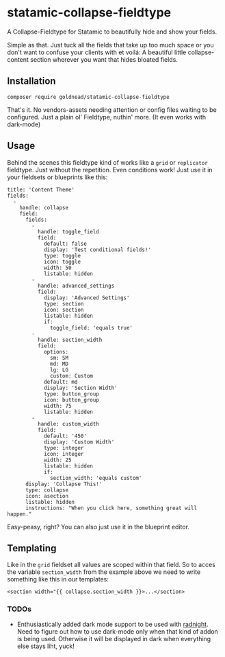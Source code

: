 # statamic-collapse-fieldtype
 A Collapse-Fieldtype for Statamic to beautifully hide and show your fields.

Simple as that. Just tuck all the fields that take up too much space or you don't want to confuse your clients with et voilá: A beautiful little collapse-content section wherever you want that hides bloated fields.

## Installation

```
composer require goldnead/statamic-collapse-fieldtype
```

That's it. No vendors-assets needing attention or config files waiting to be configured. Just a plain ol' Fieldtype, nuthin' more.
(It even works with dark-mode)

## Usage

Behind the scenes this fieldtype kind of works like a `grid` or `replicator` fieldtype. Just without the repetition. Even conditions work!
Just use it in your fieldsets or blueprints like this:

```
title: 'Content Theme'
fields:
  -
    handle: collapse
    field:
      fields:
        -
          handle: toggle_field
          field:
            default: false
            display: 'Test conditional fields!'
            type: toggle
            icon: toggle
            width: 50
            listable: hidden
        -
          handle: advanced_settings
          field:
            display: 'Advanced Settings'
            type: section
            icon: section
            listable: hidden
            if:
              toggle_field: 'equals true'
        -
          handle: section_width
          field:
            options:
              sm: SM
              md: MD
              lg: LG
              custom: Custom
            default: md
            display: 'Section Width'
            type: button_group
            icon: button_group
            width: 75
            listable: hidden
        -
          handle: custom_width
          field:
            default: '450'
            display: 'Custom Width'
            type: integer
            icon: integer
            width: 25
            listable: hidden
            if:
              section_width: 'equals custom'
      display: 'Collapse This!'
      type: collapse
      icon: asection
      listable: hidden
      instructions: "When you click here, something great will happen."
```

Easy-peasy, right?
You can also just use it in the blueprint editor.

## Templating

Like in the `grid` fieldset all values are scoped within that field. So to acces the variable `section_width` from the example above we need to write something like this in our templates:

```
<section width="{{ collapse.section_width }}>...</section>
```


### TODOs
- Enthusiastically added dark mode support to be used with [radnight](https://github.com/andymnewhouse/radnight). Need to figure out how to use dark-mode only when that kind of addon is being used. Otherwise it will be displayed in dark when everything else stays liht, yuck!